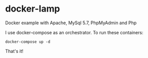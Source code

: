 # docker-lamp
Docker example with Apache, MySql 5.7, PhpMyAdmin and Php

I use docker-compose as an orchestrator. To run these containers:

```
docker-compose up -d
```

That's it!
